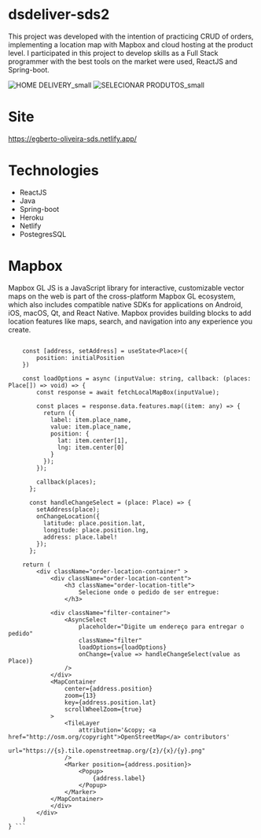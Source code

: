 # dsdeliver-sds2






This project was developed with the intention of practicing CRUD of  orders, implementing a location map with Mapbox and cloud hosting at the product level. 
I participated in this project to develop skills as a Full Stack programmer with the best tools on the market were used, ReactJS and Spring-boot.

![HOME DELIVERY_small](https://user-images.githubusercontent.com/64974421/107078808-a2125880-67cd-11eb-8188-166143eb99b8.png) 
![SELECIONAR PRODUTOS_small](https://user-images.githubusercontent.com/64974421/107078819-a76fa300-67cd-11eb-88d0-6d3c32f5ca96.png)




# Site
https://egberto-oliveira-sds.netlify.app/

# Technologies
- ReactJS
- Java
- Spring-boot
- Heroku
- Netlify
- PostegresSQL

# Mapbox

Mapbox GL JS is a JavaScript library for interactive, customizable vector maps on the web is part of the cross-platform Mapbox GL ecosystem, which also includes compatible native SDKs for applications on Android, iOS, macOS, Qt, and React Native. Mapbox provides building blocks to add location features like maps, search, and navigation into any experience you create.

``` function OrderLocation( { onChangeLocation }: Props) {

    const [address, setAddress] = useState<Place>({
        position: initialPosition
    })

    const loadOptions = async (inputValue: string, callback: (places: Place[]) => void) => {
        const response = await fetchLocalMapBox(inputValue);
      
        const places = response.data.features.map((item: any) => {
          return ({
            label: item.place_name,
            value: item.place_name,
            position: {
              lat: item.center[1],
              lng: item.center[0]
            }
          });
        });
      
        callback(places);
      };
      
      const handleChangeSelect = (place: Place) => {
        setAddress(place);
        onChangeLocation({
          latitude: place.position.lat,
          longitude: place.position.lng,
          address: place.label!
        });
      };

    return (
        <div className="order-location-container" >
            <div className="order-location-content">
                <h3 className="order-location-title">
                    Selecione onde o pedido de ser entregue:
                </h3>
            
            <div className="filter-container">
                <AsyncSelect 
                    placeholder="Digite um endereço para entregar o pedido"
                    className="filter"
                    loadOptions={loadOptions}
                    onChange={value => handleChangeSelect(value as Place)}
                />
            </div>
            <MapContainer 
                center={address.position} 
                zoom={13} 
                key={address.position.lat} 
                scrollWheelZoom={true}
            >
                <TileLayer
                    attribution='&copy; <a href="http://osm.org/copyright">OpenStreetMap</a> contributors'
                    url="https://{s}.tile.openstreetmap.org/{z}/{x}/{y}.png"
                />
                <Marker position={address.position}>
                    <Popup>
                        {address.label}
                    </Popup>
                </Marker>
            </MapContainer>
            </div>
        </div>
    )
} ```


